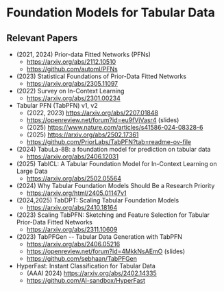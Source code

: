 # Foundation Models for Tabular Data

## Relevant Papers
- (2021, 2024) Prior-data Fitted Networks (PFNs)
   - https://arxiv.org/abs/2112.10510
   - https://github.com/automl/PFNs
- (2023) Statistical Foundations of Prior-Data Fitted Networks
   - https://arxiv.org/abs/2305.11097
- (2022) Survey on In-Context Learning
   - https://arxiv.org/abs/2301.00234
- Tabular PFN (TabPFN) v1, v2
   - (2022, 2023) https://arxiv.org/abs/2207.01848
   - https://openreview.net/forum?id=eu9fVjVasr4 (slides)
   - (2025) https://www.nature.com/articles/s41586-024-08328-6
   - (2025) https://arxiv.org/abs/2502.17361
   - https://github.com/PriorLabs/TabPFN?tab=readme-ov-file
- (2024) TabuLa-8B: a foundation model for prediction on tabular data
   - https://arxiv.org/abs/2406.12031
- (2025) TabICL: A Tabular Foundation Model for In-Context Learning on Large Data
   - https://arxiv.org/abs/2502.05564
- (2024) Why Tabular Foundation Models Should Be a Research Priority
   - https://arxiv.org/html/2405.01147v1
- (2024,2025) TabDPT: Scaling Tabular Foundation Models
   - https://arxiv.org/abs/2410.18164
- (2023) Scaling TabPFN: Sketching and Feature Selection for Tabular Prior-Data Fitted Networks
   - https://arxiv.org/abs/2311.10609
- (2023) TabPFGen -- Tabular Data Generation with TabPFN
   - https://arxiv.org/abs/2406.05216
   - https://openreview.net/forum?id=4MkkNsAEmO (slides)
   - https://github.com/sebhaan/TabPFGen
- HyperFast: Instant Classification for Tabular Data
   - (AAAI 2024) https://arxiv.org/abs/2402.14335
   - https://github.com/AI-sandbox/HyperFast
